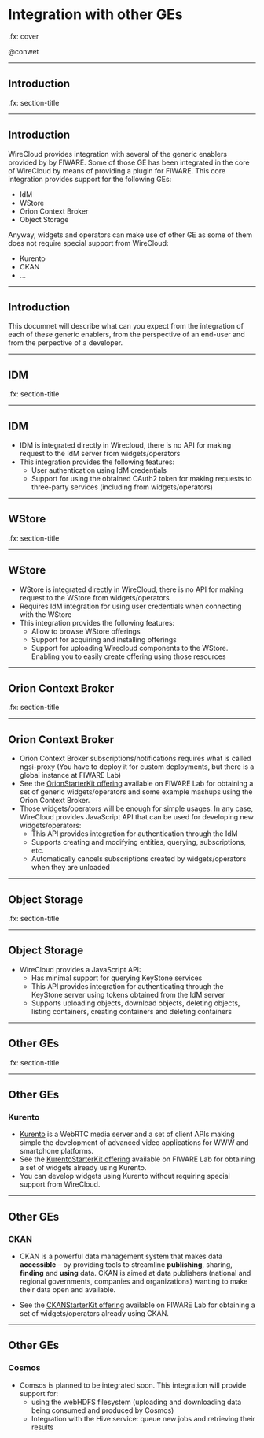 # Integration with other GEs

.fx: cover

@conwet

---

## Introduction

.fx: section-title

---
<!-- SLIDE 3 -->
## Introduction

WireCloud provides integration with several of the generic enablers provided by
by FIWARE. Some of those GE has been integrated in the core of WireCloud by
means of providing a plugin for FIWARE. This core integration provides support
for the following GEs:

* IdM
* WStore
* Orion Context Broker
* Object Storage

Anyway, widgets and operators can make use of other GE as some of them does not
require special support from WireCloud:

* Kurento
* CKAN
* ...

---

## Introduction

This documnet will describe what can you expect from the integration of each of
these generic enablers, from the perspective of an end-user and from the
perpective of a developer.

---

## IDM

.fx: section-title

---
<!-- SLIDE 5 -->
## IDM

* IDM is integrated directly in Wirecloud, there is no API for making request to
  the IdM server from widgets/operators
* This integration provides the following features:
	- User authentication using IdM credentials
	- Support for using the obtained OAuth2 token for making requests to
      three-party services (including from widgets/operators)

---

## WStore

.fx: section-title

---
<!-- SLIDE 7 -->
## WStore

* WStore is integrated directly in WireCloud, there is no API for making request to the WStore from widgets/operators
* Requires IdM integration for using user credentials when connecting with the WStore
* This integration provides the following features:
	- Allow to browse WStore offerings
	- Support for acquiring and installing offerings
	- Support for uploading Wirecloud components to the WStore. Enabling you to easily create offering using those resources

---

## Orion Context Broker

.fx: section-title

---
<!-- SLIDE 9 -->
## Orion Context Broker

* Orion Context Broker subscriptions/notifications requires what is called
  ngsi-proxy (You have to deploy it for custom deployments, but there is a
  global instance at FIWARE Lab)
* See the [OrionStarterKit
  offering](https://store.lab.fi-ware.org/search/keyword/OrionStarterKit)
  available on FIWARE Lab for obtaining a set of generic widgets/operators and
  some example mashups using the Orion Context Broker.
* Those widgets/operators will be enough for simple usages. In any case,
  WireCloud provides JavaScript API that can be used for developing new
  widgets/operators:
	- This API provides integration for authentication through the IdM
	- Supports creating and modifying entities, querying, subscriptions, etc.
    - Automatically cancels subscriptions created by widgets/operators when they
      are unloaded

---

## Object Storage

.fx: section-title

---
<!-- SLIDE 11 -->
## Object Storage

* WireCloud provides a JavaScript API:
	- Has minimal support for querying KeyStone services
	- This API provides integration for authenticating through the KeyStone server using tokens obtained from the IdM server
	- Supports uploading objects, download objects, deleting objects, listing containers, creating containers and deleting containers

---

## Other GEs

.fx: section-title

---
<!-- SLIDE 13 -->
## Other GEs
### Kurento

* [Kurento](http://catalogue.fi-ware.org/enablers/stream-oriented-kurento) is a
  WebRTC media server and a set of client APIs making simple the development of
  advanced video applications for WWW and smartphone platforms.
* See the [KurentoStarterKit
  offering](https://store.lab.fi-ware.org/search/keyword/KurentoStarterKit)
  available on FIWARE Lab for obtaining a set of widgets already using Kurento.
* You can develop widgets using Kurento without requiring special support from
  WireCloud.

---

## Other GEs
### CKAN

* CKAN is a powerful data management system that makes data **accessible** – by
  providing tools to streamline **publishing**, sharing, **finding** and
  **using** data. CKAN is aimed at data publishers (national and regional
  governments, companies and organizations) wanting to make their data open and
  available.

* See the [CKANStarterKit
  offering](https://store.lab.fi-ware.org/search/keyword/CKANStarterKit)
  available on FIWARE Lab for obtaining a set of widgets/operators already using
  CKAN.

---

<!-- SLIDE 14 -->
## Other GEs
### Cosmos

* Comsos is planned to be integrated soon. This integration will provide support
  for:
	- using the webHDFS filesystem (uploading and downloading data being
      consumed and produced by Cosmos)
	- Integration with the Hive service: queue new jobs and retrieving their
      results

